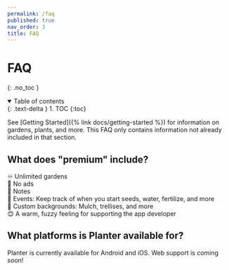 ```yaml
---
permalink: /faq
published: true
nav_order: 3
title: FAQ
---
```


# FAQ
{: .no_toc }

<details open markdown="block">
  <summary>
    Table of contents
  </summary>
  {: .text-delta }
1. TOC
{:toc}
</details>

See [Getting Started]({% link docs/getting-started %}) for information on gardens, plants, and more. This FAQ only contains information not already included in that section.

## What does "premium" include?

♾ Unlimited gardens  
🚫 No ads  
📝 Notes  
📅 Events: Keep track of when you start seeds, water, fertilize, and more  
🎨 Custom backgrounds: Mulch, trellises, and more  
😊 A warm, fuzzy feeling for supporting the app developer  

## What platforms is Planter available for?
Planter is currently available for Android and iOS. Web support is coming soon!
